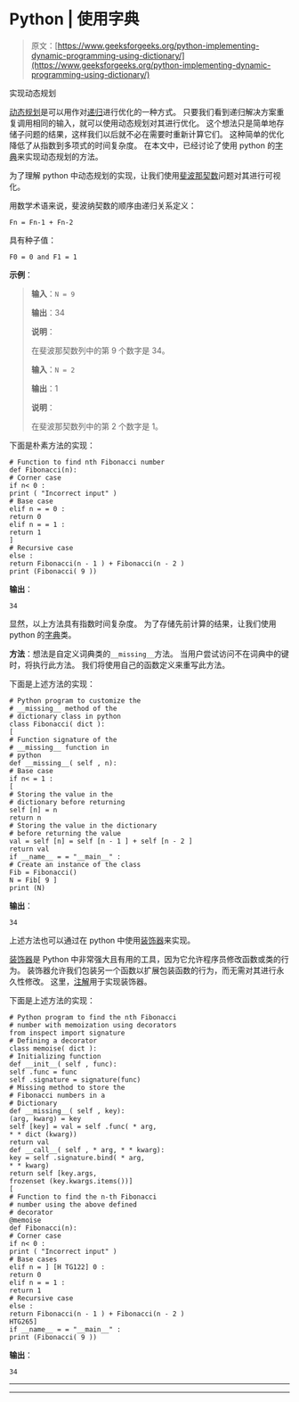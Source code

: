 # Python | 使用字典

> 原文：[https://www.geeksforgeeks.org/python-implementing-dynamic-programming-using-dictionary/](https://www.geeksforgeeks.org/python-implementing-dynamic-programming-using-dictionary/)

实现动态规划

[动态规划](http://www.geeksforgeeks.org/dynamic-programming/)是可以用作对[递归](http://www.geeksforgeeks.org/recursion/)进行优化的一种方式。 只要我们看到递归解决方案重复调用相同的输入，就可以使用动态规划对其进行优化。 这个想法只是简单地存储子问题的结果，这样我们以后就不必在需要时重新计算它们。 这种简单的优化降低了从指数到多项式的时间复杂度。 在本文中，已经讨论了使用 python 的[字典](https://www.geeksforgeeks.org/python-dictionary/)来实现动态规划的方法。

为了理解 python 中动态规划的实现，让我们使用[斐波那契数](https://www.geeksforgeeks.org/program-for-nth-fibonacci-number/)问题对其进行可视化。

用数学术语来说，斐波纳契数的顺序由递归关系定义：

```
Fn = Fn-1 + Fn-2

```

具有种子值：

```
F0 = 0 and F1 = 1

```

**示例**：

> **输入**：`N = 9`
>
> **输出**：34
>
> **说明**：
>
> 在斐波那契数列中的第 9 个数字是 34。
> 
> **输入**：`N = 2`
>
> **输出**：1
>
> **说明**：
>
> 在斐波那契数列中的第 2 个数字是 1。

下面是朴素方法的实现：

```
# Function to find nth Fibonacci number
def Fibonacci(n):
# Corner case
if n< 0 :
print ( "Incorrect input" )
# Base case
elif n = = 0 :
return 0
elif n = = 1 :
return 1
]
# Recursive case
else :
return Fibonacci(n - 1 ) + Fibonacci(n - 2 )
print (Fibonacci( 9 ))
```

**输出**：

```
34

```

显然，以上方法具有指数时间复杂度。 为了存储先前计算的结果，让我们使用 python 的[字典](https://www.geeksforgeeks.org/python-dictionary/)类。

**方法**：想法是自定义词典类的`__missing__`方法。 当用户尝试访问不在词典中的键时，将执行此方法。 我们将使用自己的函数定义来重写此方法。

下面是上述方法的实现：

```
# Python program to customize the
# __missing__ method of the
# dictionary class in python
class Fibonacci( dict ):
[
# Function signature of the
# __missing__ function in
# python
def __missing__( self , n):
# Base case
if n< = 1 :
[
# Storing the value in the
# dictionary before returning
self [n] = n
return n
# Storing the value in the dictionary
# before returning the value
val = self [n] = self [n - 1 ] + self [n - 2 ]
return val
if __name__ = = "__main__" :
# Create an instance of the class
Fib = Fibonacci()
N = Fib[ 9 ]
print (N)
```

**输出**：

```
34

```

上述方法也可以通过在 python 中使用[装饰器](https://www.geeksforgeeks.org/decorators-in-python/)来实现。

[装饰器](https://www.geeksforgeeks.org/function-decorators-in-python-set-1-introduction/)是 Python 中非常强大且有用的工具，因为它允许程序员修改函数或类的行为。 装饰器允许我们包装另一个函数以扩展包装函数的行为，而无需对其进行永久性修改。 这里，[注解](https://www.geeksforgeeks.org/memoization-using-decorators-in-python/?ref=rp)用于实现装饰器。

下面是上述方法的实现：

```
# Python program to find the nth Fibonacci
# number with memoization using decorators
from inspect import signature
# Defining a decorator
class memoise( dict ):
# Initializing function
def __init__( self , func):
self .func = func
self .signature = signature(func)
# Missing method to store the
# Fibonacci numbers in a
# Dictionary
def __missing__( self , key):
(arg, kwarg) = key
self [key] = val = self .func( * arg,
* * dict (kwarg))
return val
def __call__( self , * arg, * * kwarg):
key = self .signature.bind( * arg,
* * kwarg)
return self [key.args,
frozenset (key.kwargs.items())]
[
# Function to find the n-th Fibonacci
# number using the above defined
# decorator
@memoise
def Fibonacci(n):
# Corner case
if n< 0 :
print ( "Incorrect input" )
# Base cases
elif n = ] [H TG122] 0 :
return 0
elif n = = 1 :
return 1
# Recursive case
else :
return Fibonacci(n - 1 ) + Fibonacci(n - 2 )
HTG265]
if __name__ = = "__main__" :
print (Fibonacci( 9 ))
```

**输出**：

```
34

```



* * *

* * *



